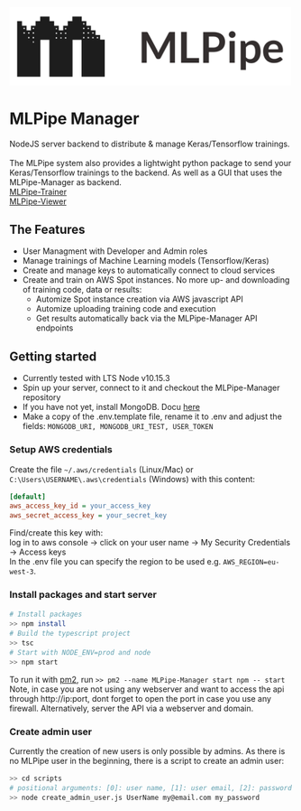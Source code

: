 <img src="mlpipe_icon.png" width="500">

# MLPipe Manager

NodeJS server backend to distribute & manage Keras/Tensorflow trainings.
</br></br>
The MLPipe system also provides a lightwight python package to send your Keras/Tensorflow trainings to the backend. As well as a GUI that uses the MLPipe-Manager as backend.</br>
[MLPipe-Trainer](https://github.com/j-o-d-o/MLPipe-Trainer)</br>[MLPipe-Viewer]()

## The Features

- User Managment with Developer and Admin roles
- Manage trainings of Machine Learning models (Tensorflow/Keras)
- Create and manage keys to automatically connect to cloud services
- Create and train on AWS Spot instances. No more up- and downloading of training code, data or results:
  - Automize Spot instance creation via AWS javascript API
  - Automize uploading training code and execution
  - Get results automatically back via the MLPipe-Manager API endpoints

## Getting started

- Currently tested with LTS Node v10.15.3
- Spin up your server, connect to it and checkout the MLPipe-Manager repository
- If you have not yet, install MongoDB. Docu [here](https://github.com/j-o-d-o/MLPipe-Manager/docs/install_mongodb.md)
- Make a copy of the .env.template file, rename it to .env and adjust the fields: `MONGODB_URI, MONGODB_URI_TEST, USER_TOKEN`

### Setup AWS credentials
Create the file `~/.aws/credentials` (Linux/Mac) or `C:\Users\USERNAME\.aws\credentials` (Windows) with this content:
```ini
[default]
aws_access_key_id = your_access_key
aws_secret_access_key = your_secret_key
```
Find/create this key with: </br>
log in to aws console -> click on your user name -> My Security Credentials -> Access keys</br>
In the .env file you can specify the region to be used e.g. `AWS_REGION=eu-west-3`.

### Install packages and start server
```bash
# Install packages
>> npm install
# Build the typescript project
>> tsc
# Start with NODE_ENV=prod and node
>> npm start
```
To run it with [pm2](http://pm2.keymetrics.io/), run `>> pm2 --name MLPipe-Manager start npm -- start`</br>
Note, in case you are not using any webserver and want to access the api through http://ip:port, dont forget to open the port in case you use any firewall. Alternatively, server the API via a webserver and domain.

### Create admin user
Currently the creation of new users is only possible by admins. As there is no MLPipe user in the beginning, there is a script to create an admin user:
```bash
>> cd scripts
# positional arguments: [0]: user name, [1]: user email, [2]: password
>> node create_admin_user.js UserName my@email.com my_password
```